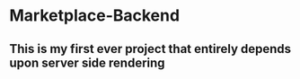 # Marketplace-Backend

## This is my first ever project that entirely depends upon server side rendering
